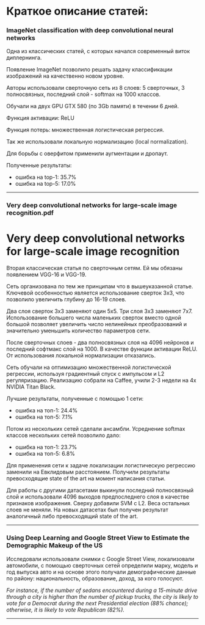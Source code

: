 # Краткое описание статей:

### ImageNet classification with deep convolutional neural networks

Одна из классических статей, с которых начался современный виток диплернинга.

Появление ImageNet позволило решать задачу классификации изображений на
качественно новом уровне.

Авторы использовали сверточную сеть из 8 слоев: 5 сверточных, 3 полносвязных,
последний слой - softmax на 1000 классов.

Обучали на двух GPU GTX 580 (по 3Gb памяти) в течении 6 дней.

Функция активации: ReLU

Функция потерь: множественная логистическая регрессия.

Так же использовали локальную нормализацию (local normalization).

Для борьбы с оверфитом применили аугментации и дропаут.

Полученные результаты:
- ошибка на top-1: 35.7%
- ошибка на top-5: 17.0%

<hr />

### Very deep convolutional networks for large-scale image recognition.pdf

# Very deep convolutional networks for large-scale image recognition

Вторая классическая статья по сверточным сетям. Ей мы обязаны появлением VGG-16 и VGG-19.

Сеть организована по тем же принципам что в вышеуказанной статье.
Ключевой особенностью является использование сверток 3x3, что позволило увеличить глубину до 16-19 слоев.

Два слоя сверток 3x3 заменяют один 5x5. Три слоя 3x3 заменяют 7x7.
Использование большего числа маленьких сверток вместо одной большой позволяет
увеличить число нелинейных преобразований и значительно уменьшить количество
параметров сети.

После сверточных слоев - два полносвязных слоя на 4096 нейронов и последний
софтмакс слой на 1000.
В качестве функции активации ReLU.
От использования локальной нормализации отказались.

Сеть обучали на оптимизацию множественной логистической регрессии,
используя градиентный спуск с импульсом и L2 регуляризацию.
Реализацию собрали на Caffee, учили 2-3 недели на 4х NVIDIA Titan Black.

Лучшие результаты, полученные с помощью 1 сети:
- ошибка на топ-1: 24.4%
- ошибка на топ-5: 7.1%

Потом из нескольких сетей сделали ансамбли.
Усреднение softmax классов нескольких сетей позволило дало:
- ошибка на топ-1: 23.7%
- ошибка на топ-5: 6.8%

Для применения сети к задаче локализации логистическую регрессию
заменили на Евклидовым расстоянием. Получили результаты превосходящие state of the art
на момент написания статьи.

Для работы с другими датасетами выкинули последний полносвязный слой и использовали 4096 выходов
предпоследнего слоя в качестве признаков изображения. Сверху добавили SVM с L2.
Веса остальных слоев не меняли. На новых датасетах был получен результат аналогичный либо превосходящий state of the art.

<hr />

### Using Deep Learning and Google Street View to Estimate the Demographic Makeup of the US

Исследовали использовали снимки с Google Street View, локализовали автомобили,
с помощью сверточных сетей определили марку, модель и год выпуска авто и на основе этого получали демографические данные по району: национальность, образование, доход, за кого голосуют.

*For instance, if the number of sedans encountered during a 15-minute drive through a city is higher than the number
of pickup trucks, the city is likely to vote for a Democrat during the next Presidential
election (88% chance); otherwise, it is likely to vote Republican (82%).*

<hr />

